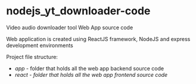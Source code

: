 # nodejs_yt_downloader-code
Video audio downloader tool Web App source code

Web application is created using ReactJS framework, NodeJS and express development environments

Project file structure:
<ul>
<li><i>app</i> - folder that holds all the web app backend source code</li>
<li><i>react<i> - folder that holds all the web app frontend source code</li>
</ul>
